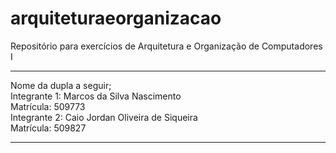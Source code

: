 # arquiteturaeorganizacao
Repositório para exercícios de Arquitetura e Organização de Computadores I
______________________________________________
Nome da dupla a seguir; <br/>
Integrante 1: Marcos da Silva Nascimento  <br/>
Matrícula: 509773  <br/>
Integrante 2: Caio Jordan Oliveira de Siqueira  <br/>
Matrícula: 509827  <br/>
______________________________________________
